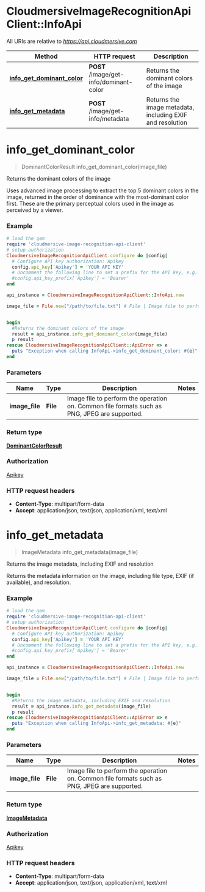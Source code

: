 # CloudmersiveImageRecognitionApiClient::InfoApi

All URIs are relative to *https://api.cloudmersive.com*

Method | HTTP request | Description
------------- | ------------- | -------------
[**info_get_dominant_color**](InfoApi.md#info_get_dominant_color) | **POST** /image/get-info/dominant-color | Returns the dominant colors of the image
[**info_get_metadata**](InfoApi.md#info_get_metadata) | **POST** /image/get-info/metadata | Returns the image metadata, including EXIF and resolution


# **info_get_dominant_color**
> DominantColorResult info_get_dominant_color(image_file)

Returns the dominant colors of the image

Uses advanced image processing to extract the top 5 dominant colors in the image, returned in the order of dominance with the most-dominant color first.  These are the primary perceptual colors used in the image as perceived by a viewer.

### Example
```ruby
# load the gem
require 'cloudmersive-image-recognition-api-client'
# setup authorization
CloudmersiveImageRecognitionApiClient.configure do |config|
  # Configure API key authorization: Apikey
  config.api_key['Apikey'] = 'YOUR API KEY'
  # Uncomment the following line to set a prefix for the API key, e.g. 'Bearer' (defaults to nil)
  #config.api_key_prefix['Apikey'] = 'Bearer'
end

api_instance = CloudmersiveImageRecognitionApiClient::InfoApi.new

image_file = File.new("/path/to/file.txt") # File | Image file to perform the operation on.  Common file formats such as PNG, JPEG are supported.


begin
  #Returns the dominant colors of the image
  result = api_instance.info_get_dominant_color(image_file)
  p result
rescue CloudmersiveImageRecognitionApiClient::ApiError => e
  puts "Exception when calling InfoApi->info_get_dominant_color: #{e}"
end
```

### Parameters

Name | Type | Description  | Notes
------------- | ------------- | ------------- | -------------
 **image_file** | **File**| Image file to perform the operation on.  Common file formats such as PNG, JPEG are supported. | 

### Return type

[**DominantColorResult**](DominantColorResult.md)

### Authorization

[Apikey](../README.md#Apikey)

### HTTP request headers

 - **Content-Type**: multipart/form-data
 - **Accept**: application/json, text/json, application/xml, text/xml



# **info_get_metadata**
> ImageMetadata info_get_metadata(image_file)

Returns the image metadata, including EXIF and resolution

Returns the metadata information on the image, including file type, EXIF (if available), and resolution.

### Example
```ruby
# load the gem
require 'cloudmersive-image-recognition-api-client'
# setup authorization
CloudmersiveImageRecognitionApiClient.configure do |config|
  # Configure API key authorization: Apikey
  config.api_key['Apikey'] = 'YOUR API KEY'
  # Uncomment the following line to set a prefix for the API key, e.g. 'Bearer' (defaults to nil)
  #config.api_key_prefix['Apikey'] = 'Bearer'
end

api_instance = CloudmersiveImageRecognitionApiClient::InfoApi.new

image_file = File.new("/path/to/file.txt") # File | Image file to perform the operation on.  Common file formats such as PNG, JPEG are supported.


begin
  #Returns the image metadata, including EXIF and resolution
  result = api_instance.info_get_metadata(image_file)
  p result
rescue CloudmersiveImageRecognitionApiClient::ApiError => e
  puts "Exception when calling InfoApi->info_get_metadata: #{e}"
end
```

### Parameters

Name | Type | Description  | Notes
------------- | ------------- | ------------- | -------------
 **image_file** | **File**| Image file to perform the operation on.  Common file formats such as PNG, JPEG are supported. | 

### Return type

[**ImageMetadata**](ImageMetadata.md)

### Authorization

[Apikey](../README.md#Apikey)

### HTTP request headers

 - **Content-Type**: multipart/form-data
 - **Accept**: application/json, text/json, application/xml, text/xml




